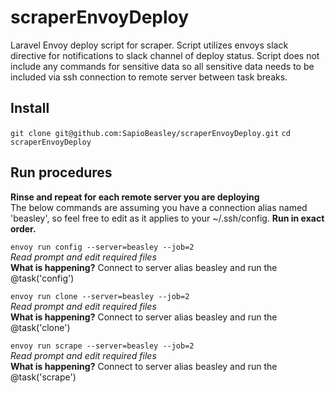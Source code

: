 # scraperEnvoyDeploy

Laravel Envoy deploy script for scraper. Script utilizes envoys slack directive for notifications to slack channel of deploy status. Script does not include any commands for sensitive data so all sensitive data needs to be included via ssh connection to remote server between task breaks.

## Install 
`git clone git@github.com:SapioBeasley/scraperEnvoyDeploy.git`
`cd scraperEnvoyDeploy`

## Run procedures

**Rinse and repeat for each remote server you are deploying** <br />
The below commands are assuming you have a connection alias named 'beasley', so feel free to edit as it applies to your ~/.ssh/config. **Run in exact order.**

`envoy run config --server=beasley --job=2` <br />
*Read prompt and edit required files* <br />
**What is happening?** Connect to server alias beasley and run the @task('config')

`envoy run clone --server=beasley --job=2` <br />
*Read prompt and edit required files* <br />
**What is happening?** Connect to server alias beasley and run the @task('clone')

`envoy run scrape --server=beasley --job=2` <br />
*Read prompt and edit required files* <br />
**What is happening?** Connect to server alias beasley and run the @task('scrape')
